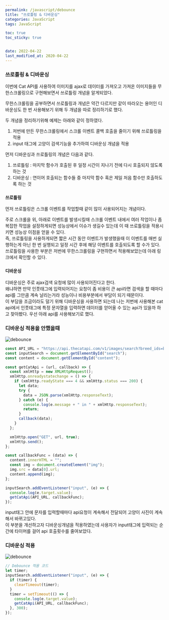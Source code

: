 ```yaml
---
permalink: /javascript/debounce
title: "쓰로틀링 & 디바운싱"
categories: JavaScript
tags: JavaScript

toc: true
toc_sticky: true


date: 2022-04-22
last_modified_at: 2020-04-22
---
```


### 쓰로틀링 & 디바운싱

이번에 Cat API를 사용하여 이미지를 ajax로 데이터를 가져오고 가져온 이미지들을 무한스크롤링으로 구현해보면서 쓰로틀링 개념을 알게되었다.

무한스크롤링을 공부하면서 쓰로틀링과 개념은 약간 다르지만 같이 따라오는 용어인 디바운싱도 한 번 사용해보기 위해 두 개념을 따로 정리하기로 했다.

두 개념을 정리하기위해 예제는 아래와 같이 정하였다.

1. 저번에 만든 무한스크롤링에서 스크롤 이벤트 콜백 호출을 줄이기 위해 쓰로틀링을 적용
2. input 태그에 고양이 검색기능을 추가하여 디바운싱 개념을 적용

먼저 디바운싱과 쓰로틀링의 개념은 다음과 같다.

1. 쓰로틀링 : 마지막 함수가 호출된 후 일정 시간이 지나기 전에 다시 호출되지 않도록 하는 것
2. 디바운싱 : 연이어 호출되는 함수들 중 마지막 함수 혹은 제일 처음 함수만 호출하도록 하는 것

### `쓰로틀링`

먼저 쓰로틀링은 스크롤 이벤트를 작업할때 같이 많이 사용되어지는 개념이다.

주로 스크롤을 위, 아래로 이벤트를 발생시킬때 스크롤 이벤트 내에서 여러 작업이나 좀 복잡한 작업을 설정하게되면 성능상에서 이슈가 생길수 있는데 이 때 쓰로틀링을 적용시키면 성능상 이점을 얻을 수 있다.  
즉, 쓰로틀링을 사용하게되면 짧은 시간 동안 이벤트가 발생했을때 이 이벤트를 매번 실행하는게 아닌 한 번 실행되고 일정 시간 후에 해당 이벤트를 호출되도록 할 수가 있다.  
쓰로틀링을 사용한 부분은 저번에 무한스크롤링을 구현하면서 적용해보았는데 아래 링크에서 확인할 수 있다.

[](https://muffin9.github.io/Javascript/infinite-scroll)

### `디바운싱`

디바운싱은 주로 ajax검색 요청에 많이 사용되어진다고 한다.  
왜냐하면 만약 인풋태그에 입력되어지는 요청이 좀 비용이 큰 api라면 검색을 할 때마다 api를 그만큼 계속 날리는거라 성능이나 비용부분에서 부담이 되기 때문이다.  
이 부담을 조금이라도 덜기 위해 디바운싱을 사용하면 되는데 나는 저번에 사용해본 cat api에서 인풋태그에 특정 문자열을 입력하면 데이터를 얻어올 수 있는 api가 있을까 하고 찾아봤다. 우선 아래 api를 사용해보기로 했다.

[](https://api.thecatapi.com/v1/images/search?breed_ids=beng)

### 디바운싱 적용을 안했을때

![debounce](/assets/image/debounce/debounce_before.gif)

```javascript
const API_URL = "https://api.thecatapi.com/v1/images/search?breed_ids=beng";
const inputSearch = document.getElementById("search");
const content = document.getElementById("content");

const getCatApi = (url, callback) => {
  const xmlHttp = new XMLHttpRequest();
  xmlHttp.onreadystatechange = () => {
    if (xmlHttp.readyState === 4 && xmlHttp.status === 200) {
      let data;
      try {
        data = JSON.parse(xmlHttp.responseText);
      } catch (e) {
        console.log(e.message + " in " + xmlHttp.responseText);
        return;
      }
      callback(data);
    }
  };

  xmlHttp.open("GET", url, true);
  xmlHttp.send();
};

const callbackFunc = (data) => {
  content.innerHTML = "";
  const img = document.createElement("img");
  img.src = data[0].url;
  content.append(img);
};

inputSearch.addEventListener("input", (e) => {
  console.log(e.target.value);
  getCatApi(API_URL, callbackFunc);
});
```

input태그 안에 문자를 입력할때마다 api요청이 계속해서 전달되어 고양이 사진이 계속해서 바뀌고있다.  
이 부분을 개선하고자 디바운싱개념을 적용하였는데 사용자가 input태그에 입력되는 순간에 타이머를 걸어 api 호출횟수를 줄여보았다.

### 디바운싱 적용

![debounce](/assets/image/debounce/debounce.gif)

```javascript
// Debounce 적용 코드
let timer;
inputSearch.addEventListener("input", (e) => {
  if (timer) {
    clearTimeout(timer);
  }
  timer = setTimeout(() => {
    console.log(e.target.value);
    getCatApi(API_URL, callbackFunc);
  }, 300);
});
```

